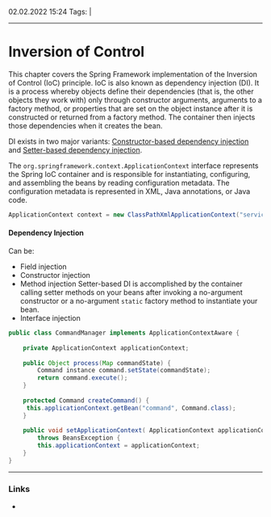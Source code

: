 02.02.2022  15:24
Tags:  |
____

# Inversion of Control
This chapter covers the Spring Framework implementation of the Inversion of Control (IoC) principle. IoC is also known as dependency injection (DI). It is a process whereby objects define their dependencies (that is, the other objects they work with) only through constructor arguments, arguments to a factory method, or properties that are set on the object instance after it is constructed or returned from a factory method. The container then injects those dependencies when it creates the bean. 

DI exists in two major variants: [Constructor-based dependency injection](https://docs.spring.io/spring-framework/docs/current/reference/html/core.html#beans-constructor-injection) and [Setter-based dependency injection](https://docs.spring.io/spring-framework/docs/current/reference/html/core.html#beans-setter-injection).

The `org.springframework.context.ApplicationContext` interface represents the Spring IoC container and is responsible for instantiating, configuring, and assembling the beans by reading configuration metadata. The configuration metadata is represented in XML, Java annotations, or Java code.

```java
ApplicationContext context = new ClassPathXmlApplicationContext("services.xml", "daos.xml");
```

#### Dependency Injection

Can be:

-   Field injection
-   Constructor injection
-   Method injection
Setter-based DI is accomplished by the container calling setter methods on your beans after invoking a no-argument constructor or a no-argument `static` factory method to instantiate your bean.
-   Interface injection
```java
public class CommandManager implements ApplicationContextAware { 
	
	private ApplicationContext applicationContext; 
	
	public Object process(Map commandState) { 
		Command instance command.setState(commandState);
		return command.execute(); 
	} 
	
	protected Command createCommand() { 
	 this.applicationContext.getBean("command", Command.class); 
	} 
		
	public void setApplicationContext( ApplicationContext applicationContext)
		throws BeansException { 
		this.applicationContext = applicationContext; 
	} 
}
```

____ 
### Links
-